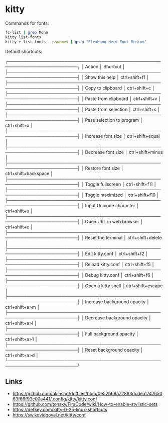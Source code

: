 # kitty

Commands for fonts:

```bash
fc-list | grep Mono
kitty list-fonts
kitty + list-fonts --psnames | grep "BlexMono Nerd Font Medium"
```

Default shortcuts:

┌─────────────────────────────┬──────────────────────────────────────────┐
│ Action                      │ Shortcut                                 │
├─────────────────────────────┼──────────────────────────────────────────┤
│ Show this help              │ ctrl+shift+f1                            │
├─────────────────────────────┼──────────────────────────────────────────┤
│ Copy to clipboard           │ ctrl+shift+c                             │
├─────────────────────────────┼──────────────────────────────────────────┤
│ Paste from clipboard        │ ctrl+shift+v                             │
├─────────────────────────────┼──────────────────────────────────────────┤
│ Paste from selection        │ ctrl+shift+s                             │
├─────────────────────────────┼──────────────────────────────────────────┤
│ Pass selection to program   │ ctrl+shift+o                             │
├─────────────────────────────┼──────────────────────────────────────────┤
│ Increase font size          │ ctrl+shift+equal                         │
├─────────────────────────────┼──────────────────────────────────────────┤
│ Decrease font size          │ ctrl+shift+minus                         │
├─────────────────────────────┼──────────────────────────────────────────┤
│ Restore font size           │ ctrl+shift+backspace                     │
├─────────────────────────────┼──────────────────────────────────────────┤
│ Toggle fullscreen           │ ctrl+shift+f11                           │
├─────────────────────────────┼──────────────────────────────────────────┤
│ Toggle maximized            │ ctrl+shift+f10                           │
├─────────────────────────────┼──────────────────────────────────────────┤
│ Input Unicode character     │ ctrl+shift+u                             │
├─────────────────────────────┼──────────────────────────────────────────┤
│ Open URL in web browser     │ ctrl+shift+e                             │
├─────────────────────────────┼──────────────────────────────────────────┤
│ Reset the terminal          │ ctrl+shift+delete                        │
├─────────────────────────────┼──────────────────────────────────────────┤
│ Edit kitty.conf             │ ctrl+shift+f2                            │
├─────────────────────────────┼──────────────────────────────────────────┤
│ Reload kitty.conf           │ ctrl+shift+f5                            │
├─────────────────────────────┼──────────────────────────────────────────┤
│ Debug kitty.conf            │ ctrl+shift+f6                            │
├─────────────────────────────┼──────────────────────────────────────────┤
│ Open a kitty shell          │ ctrl+shift+escape                        │
├─────────────────────────────┼──────────────────────────────────────────┤
│ Increase background opacity │ ctrl+shift+a>m                           │
├─────────────────────────────┼──────────────────────────────────────────┤
│ Decrease background opacity │ ctrl+shift+a>l                           │
├─────────────────────────────┼──────────────────────────────────────────┤
│ Full background opacity     │ ctrl+shift+a>1                           │
├─────────────────────────────┼──────────────────────────────────────────┤
│ Reset background opacity    │ ctrl+shift+a>d                           │
└─────────────────────────────┴──────────────────────────────────────────┘

## Links

- https://github.com/akinsho/dotfiles/blob/0e52b69a72883dcdea174765063f66f93c00a441/.config/kitty/kitty.conf
- https://github.com/tonsky/FiraCode/wiki/How-to-enable-stylistic-sets
- https://defkey.com/kitty-0-25-linux-shortcuts
- https://sw.kovidgoyal.net/kitty/conf
